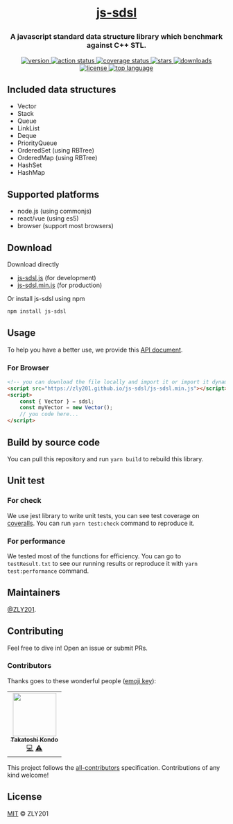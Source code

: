 <h1><p align="center"><a href="https://github.com/ZLY201/js-sdsl">js-sdsl</a></p></h1>

<h3><p align="center">A javascript standard data structure library which benchmark against C++ STL.</p></h3>

<p align="center">
  <a target="_blank" href="https://www.npmjs.com/package/js-sdsl">
    <img src="https://img.shields.io/npm/v/js-sdsl?color=blue" alt="version" />
  </a>
  <a target="_blank" href="https://github.com/zly201/js-sdsl/actions">
    <img src="https://github.com/zly201/js-sdsl/workflows/js-sdsl%20test%20CI/badge.svg" alt="action status" />
  </a>
  <a target="_blank" href="https://coveralls.io/github/ZLY201/js-sdsl">
    <img src="https://coveralls.io/repos/github/ZLY201/js-sdsl/badge.svg" alt="coverage status" />
  </a>
  <a target="_blank" href="https://github.com/ZLY201/js-sdsl">
    <img src="https://img.shields.io/github/stars/zly201/js-sdsl.svg" alt="stars" />
  </a>
  <a target="_blank" href="https://www.npmjs.com/package/js-sdsl">
    <img src="https://img.shields.io/npm/dm/js-sdsl" alt="downloads" />
  </a>
  <a target="_blank" href="https://github.com/ZLY201/js-sdsl/blob/main/LICENSE">
    <img src="https://img.shields.io/npm/l/js-sdsl?color=%230969da" alt="license" />
  </a>
  <a target="_blank" href="https://coveralls.io/github/ZLY201/js-sdsl">
    <img src="https://img.shields.io/github/languages/top/zly201/js-sdsl.svg" alt="top language" />
  </a>
</p>

## Included data structures

- Vector
- Stack
- Queue
- LinkList
- Deque
- PriorityQueue
- OrderedSet (using RBTree)
- OrderedMap (using RBTree)
- HashSet
- HashMap

## Supported platforms

- node.js (using commonjs)
- react/vue (using es5)
- browser (support most browsers)

## Download

Download directly

- [js-sdsl.js](https://zly201.github.io/js-sdsl/js-sdsl.js) (for development)
- [js-sdsl.min.js](https://zly201.github.io/js-sdsl/js-sdsl.min.js) (for production)

Or install js-sdsl using npm

```bash
npm install js-sdsl
```

## Usage

To help you have a better use, we provide this [API document](https://zly201.github.io/js-sdsl/index.html).

### For Browser

```html
<!-- you can download the file locally and import it or import it dynamically by using url. -->
<script src="https://zly201.github.io/js-sdsl/js-sdsl.min.js"></script>
<script>
    const { Vector } = sdsl;
    const myVector = new Vector();
    // you code here...
</script>
```

## Build by source code

You can pull this repository and run `yarn build` to rebuild this library.

## Unit test

### For check

We use jest library to write unit tests, you can see test coverage on [coveralls](https://coveralls.io/github/ZLY201/js-sdsl). You can run `yarn test:check` command to reproduce it.

### For performance

We tested most of the functions for efficiency. You can go to `testResult.txt` to see our running results or reproduce it with `yarn test:performance` command.

## Maintainers

[@ZLY201](https://github.com/ZLY201).

## Contributing

Feel free to dive in! Open an issue or submit PRs.

### Contributors

Thanks goes to these wonderful people ([emoji key](https://allcontributors.org/docs/en/emoji-key)):

<!-- ALL-CONTRIBUTORS-LIST:START - Do not remove or modify this section -->
<!-- prettier-ignore-start -->
<!-- markdownlint-disable -->
<table>
  <tr>
    <td align="center"><a href="https://www.linkedin.com/in/takatoshi-kondo-02a91410/"><img src="https://avatars.githubusercontent.com/u/275959?v=4?s=100" width="100px;" alt=""/><br /><sub><b>Takatoshi Kondo</b></sub></a><br /><a href="https://github.com/ZLY201/js-sdsl/commits?author=redboltz" title="Code">💻</a> <a href="https://github.com/ZLY201/js-sdsl/commits?author=redboltz" title="Tests">⚠️</a></td>
  </tr>
</table>

<!-- markdownlint-restore -->
<!-- prettier-ignore-end -->
<!-- ALL-CONTRIBUTORS-LIST:END -->

This project follows the [all-contributors](https://github.com/all-contributors/all-contributors) specification. Contributions of any kind welcome!

## License

[MIT](https://github.com/ZLY201/js-sdsl/blob/main/LICENSE) © ZLY201
